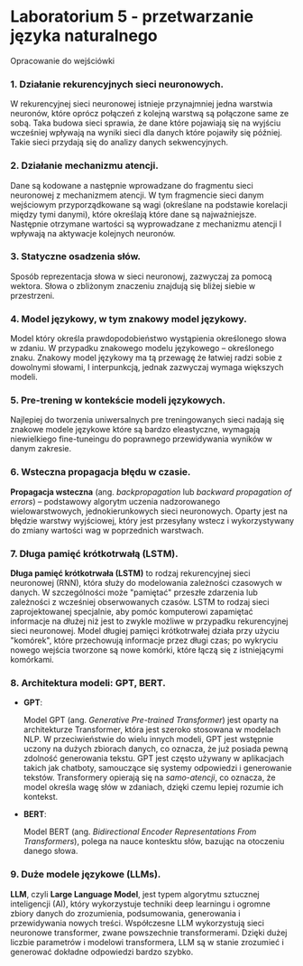 # Laboratorium 5 - przetwarzanie języka naturalnego
Opracowanie do wejściówki

### 1. Działanie rekurencyjnych sieci neuronowych.
W rekurencyjnej sieci neuronowej istnieje przynajmniej jedna warstwia neuronów, które oprócz połączeń z kolejną warstwą są połączone same ze sobą. Taka budowa sieci sprawia, że dane które pojawiają się na wyjściu wcześniej wpływają na wyniki sieci dla danych które pojawiły się później. Takie sieci przydają się do analizy danych sekwencyjnych.

### 2. Działanie mechanizmu atencji.
Dane są kodowane a następnie wprowadzane do fragmentu sieci neuronowej z mechanizmem atencji. W tym fragmencie sieci danym wejściowym przyporządkowane są wagi (określane na podstawie korelacji między tymi danymi), które określają które dane są najważniejsze. Następnie otrzymane wartości są wyprowadzane z mechanizmu atencji I wpływają na aktywacje kolejnych neuronów.

### 3. Statyczne osadzenia słów.
Sposób reprezentacja słowa w sieci neuronowj, zazwyczaj za pomocą wektora. Słowa o zbliżonym znaczeniu znajdują się bliżej siebie w przestrzeni.

### 4. Model językowy, w tym znakowy model językowy.
Model który określa prawdopodobieństwo wystąpienia określonego słowa w zdaniu. W przypadku znakowego modelu językowego – określonego znaku. Znakowy model językowy ma tą przewagę że łatwiej radzi sobie z dowolnymi słowami, I interpunkcją, jednak zazwyczaj wymaga większych modeli.

### 5. Pre-trening w kontekście modeli językowych.
Najlepiej do tworzenia uniwersalnych pre treningowanych sieci nadają się znakowe modele językowe które są bardzo eleastyczne, wymagają niewielkiego fine-tuneingu do poprawnego przewidywania wyników w danym zakresie.

### 6. Wsteczna propagacja błędu w czasie.
**Propagacja wsteczna** (ang. _backpropagation_ lub _backward propagation of errors_) – podstawowy algorytm uczenia nadzorowanego wielowarstwowych, jednokierunkowych sieci neuronowych. Oparty jest na błędzie warstwy wyjściowej, który jest przesyłany wstecz i wykorzystywany do zmiany wartości wag w poprzednich warstwach.

### 7. Długa pamięć krótkotrwałą (LSTM).
**Długa pamięć krótkotrwała (LSTM)** to rodzaj rekurencyjnej sieci neuronowej (RNN), która służy do modelowania zależności czasowych w danych. W szczególności może "pamiętać" przeszłe zdarzenia lub zależności z wcześniej obserwowanych czasów. LSTM to rodzaj sieci zaprojektowanej specjalnie, aby pomóc komputerowi zapamiętać informacje na dłużej niż jest to zwykle możliwe w przypadku rekurencyjnej sieci neuronowej. Model długiej pamięci krótkotrwałej działa przy użyciu "komórek", które przechowują informacje przez długi czas; po wykryciu nowego wejścia tworzone są nowe komórki, które łączą się z istniejącymi komórkami.

### 8. Architektura modeli: GPT, BERT.
- **GPT**:

  Model GPT (ang. _Generative Pre-trained Transformer_) jest oparty na architekturze Transformer, która jest szeroko stosowana w modelach NLP. W przeciwieństwie do wielu innych modeli, GPT jest wstępnie uczony na dużych zbiorach danych, co oznacza, że już posiada pewną zdolność generowania tekstu. GPT jest często używany w aplikacjach takich jak chatboty, samouczące się systemy odpowiedzi i generowanie tekstów. Transformery opierają się na _samo-atencji_, co oznacza, że model określa wagę słów w zdaniach, dzięki czemu lepiej rozumie ich kontekst.

- **BERT**:

  Model BERT (ang. _Bidirectional Encoder Representations From Transformers_), polega na nauce kontesktu słów, bazując na otoczeniu danego słowa.



### 9. Duże modele językowe (LLMs).
**LLM**, czyli **Large Language Model**, jest typem algorytmu sztucznej inteligencji (AI), który wykorzystuje techniki deep learningu i ogromne zbiory danych do zrozumienia, podsumowania, generowania i przewidywania nowych treści. Współczesne LLM wykorzystują sieci neuronowe transformer, zwane powszechnie transformerami. Dzięki dużej liczbie parametrów i modelowi transformera, LLM są w stanie zrozumieć i generować dokładne odpowiedzi bardzo szybko.
